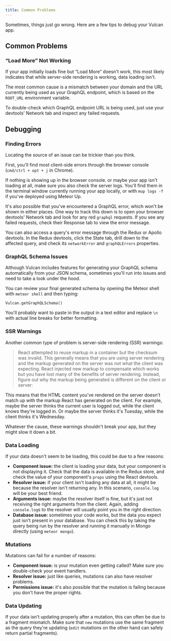 ```yaml
---
title: Common Problems
---
```


Sometimes, things just go wrong. Here are a few tips to debug your Vulcan app. 

## Common Problems

### “Load More” Not Working

If your app initially loads fine but “Load More” doesn't work, this most likely indicates that while server-side rendering is working, data loading isn't. 

The most common cause is a mismatch between your domain and the URL currently being used as your GraphQL endpoint, which is based on the `ROOT_URL` environment variable. 

To double-check which GraphQL endpoint URL is being used, just use your devtools' Network tab and inspect any failed requests. 

## Debugging

### Finding Errors

Locating the source of an issue can be trickier than you think. 

First, you'll find most client-side errors through the browser console (`cmd/ctrl + opt + j` in Chrome). 

If nothing is showing up in the browser console. or maybe your app isn't loading at all, make sure you also check the server logs. You'll find them in the terminal window currently running your app locally, or with `mup logs -f` if you've deployed using Meteor Up.

It's also possible that you've encountered a GraphQL error, which won't be shown in either places. One way to track this down is to open your browser devtools' Network tab and look for any red `graphql` requests. If you see any failed requests, check their Response tab to view the error message.

You can also access a query's error message through the Redux or Apollo devtools. In the Redux devtools, click the State tab, drill down to the affected query, and check its `networkError` and `graphQLErrors` properties. 

### GraphQL Schema Issues

Although Vulcan includes features for generating your GraphQL schema automatically from your JSON schema, sometimes you'll run into issues and need to take a look under the hood. 

You can review your final generated schema by opening the Meteor shell with `meteor shell` and then typing:

```
Vulcan.getGraphQLSchema()
``` 

You'll probably want to paste in the output in a text editor and replace `\n` with actual line breaks for better formatting. 

### SSR Warnings

Another common type of problem is server-side rendering (SSR) warnings:

>  React attempted to reuse markup in a container but the checksum was invalid. This generally means that you are using server rendering and the markup generated on the server was not what the client was expecting. React injected new markup to compensate which works but you have lost many of the benefits of server rendering. Instead, figure out why the markup being generated is different on the client or server:

This means that the HTML content you've rendered on the server doesn't match up with the markup React has generated on the client. For example, maybe the server thinks the current user is logged out, while the client knows they're logged in. Or maybe the server thinks it's Tuesday, while the client thinks it's Wednesday. 

Whatever the cause, these warnings shouldn't break your app, but they might slow it down a bit. 

### Data Loading

If your data doesn't seem to be loading, this could be due to a few reasons:

- **Component issue:** the client is loading your data, but your component is not displaying it. Check that the data is available in the Redux store, and check the value of your component's `props` using the React devtools. 
- **Resolver issue:** if your client isn't loading any data at all, it might be because the resolver isn't returning any. In this scenario, `console.log` will be your best friend. 
- **Arguments issue:** maybe the resolver itself is fine, but it's just not receiving the right arguments from the client. Again, adding `console.log`s to the resolver will usually point you in the right direction.
- **Database issue:** sometimes your code works, but the data you expect just isn't present in your database. You can check this by taking the query being run by the resolver and running it manually in Mongo directly (using `meteor mongo`).

### Mutations

Mutations can fail for a number of reasons:

- **Component issue:** is your mutation even getting called? Make sure you double-check your event handlers. 
- **Resolver issue:** just like queries, mutations can also have resolver problems. 
- **Permissions issue:** it's also possible that the mutation is failing because you don't have the proper rights. 

### Data Updating

If your data isn't updating properly after a mutation, this can often be due to a fragment mismatch. Make sure that `new` mutations use the same fragment as the query they're updating (`edit` mutations on the other hand can safely return partial fragments).
